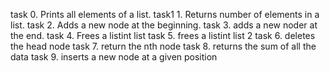 task 0. Prints all elements of a list.
task1 1. Returns number of elements in a list.
task 2. Adds a new node at the beginning.
task 3. adds a new noder at the end.
task 4. Frees a listint list
task 5. frees a listint list 2
task 6. deletes the head node
task 7. return the nth node
task 8. returns the sum of all the data
task 9. inserts a new node at a given position


